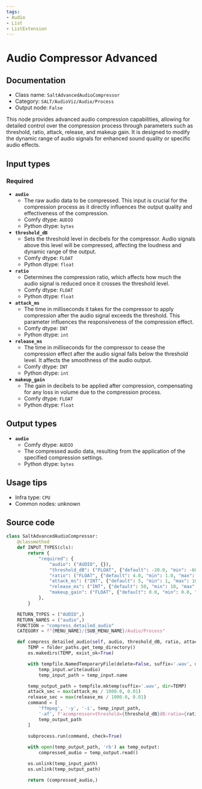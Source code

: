 ```yaml
---
tags:
- Audio
- List
- ListExtension
---
```


# Audio Compressor Advanced
## Documentation
- Class name: `SaltAdvancedAudioCompressor`
- Category: `SALT/AudioViz/Audio/Process`
- Output node: `False`

This node provides advanced audio compression capabilities, allowing for detailed control over the compression process through parameters such as threshold, ratio, attack, release, and makeup gain. It is designed to modify the dynamic range of audio signals for enhanced sound quality or specific audio effects.
## Input types
### Required
- **`audio`**
    - The raw audio data to be compressed. This input is crucial for the compression process as it directly influences the output quality and effectiveness of the compression.
    - Comfy dtype: `AUDIO`
    - Python dtype: `bytes`
- **`threshold_dB`**
    - Sets the threshold level in decibels for the compressor. Audio signals above this level will be compressed, affecting the loudness and dynamic range of the output.
    - Comfy dtype: `FLOAT`
    - Python dtype: `float`
- **`ratio`**
    - Determines the compression ratio, which affects how much the audio signal is reduced once it crosses the threshold level.
    - Comfy dtype: `FLOAT`
    - Python dtype: `float`
- **`attack_ms`**
    - The time in milliseconds it takes for the compressor to apply compression after the audio signal exceeds the threshold. This parameter influences the responsiveness of the compression effect.
    - Comfy dtype: `INT`
    - Python dtype: `int`
- **`release_ms`**
    - The time in milliseconds for the compressor to cease the compression effect after the audio signal falls below the threshold level. It affects the smoothness of the audio output.
    - Comfy dtype: `INT`
    - Python dtype: `int`
- **`makeup_gain`**
    - The gain in decibels to be applied after compression, compensating for any loss in volume due to the compression process.
    - Comfy dtype: `FLOAT`
    - Python dtype: `float`
## Output types
- **`audio`**
    - Comfy dtype: `AUDIO`
    - The compressed audio data, resulting from the application of the specified compression settings.
    - Python dtype: `bytes`
## Usage tips
- Infra type: `CPU`
- Common nodes: unknown


## Source code
```python
class SaltAdvancedAudioCompressor:
    @classmethod
    def INPUT_TYPES(cls):
        return {
            "required": {
                "audio": ("AUDIO", {}),
                "threshold_dB": ("FLOAT", {"default": -20.0, "min": -60.0, "max": 0.0}),
                "ratio": ("FLOAT", {"default": 4.0, "min": 1.0, "max": 20.0}),
                "attack_ms": ("INT", {"default": 5, "min": 1, "max": 100}),
                "release_ms": ("INT", {"default": 50, "min": 10, "max": 1000}),
                "makeup_gain": ("FLOAT", {"default": 0.0, "min": 0.0, "max": 24.0}),
            },
        }

    RETURN_TYPES = ("AUDIO",)
    RETURN_NAMES = ("audio",)
    FUNCTION = "compress_detailed_audio"
    CATEGORY = f"{MENU_NAME}/{SUB_MENU_NAME}/Audio/Process"

    def compress_detailed_audio(self, audio, threshold_dB, ratio, attack_ms, release_ms, makeup_gain):
        TEMP = folder_paths.get_temp_directory()
        os.makedirs(TEMP, exist_ok=True)

        with tempfile.NamedTemporaryFile(delete=False, suffix='.wav', dir=TEMP) as temp_input:
            temp_input.write(audio)
            temp_input_path = temp_input.name

        temp_output_path = tempfile.mktemp(suffix='.wav', dir=TEMP)
        attack_sec = max(attack_ms / 1000.0, 0.01)
        release_sec = max(release_ms / 1000.0, 0.01)
        command = [
            'ffmpeg', '-y', '-i', temp_input_path,
            '-af', f'acompressor=threshold={threshold_dB}dB:ratio={ratio}:attack={attack_sec}:release={release_sec}:makeup={makeup_gain}dB',
            temp_output_path
        ]

        subprocess.run(command, check=True)
        
        with open(temp_output_path, 'rb') as temp_output:
            compressed_audio = temp_output.read()

        os.unlink(temp_input_path)
        os.unlink(temp_output_path)

        return (compressed_audio,)

```
